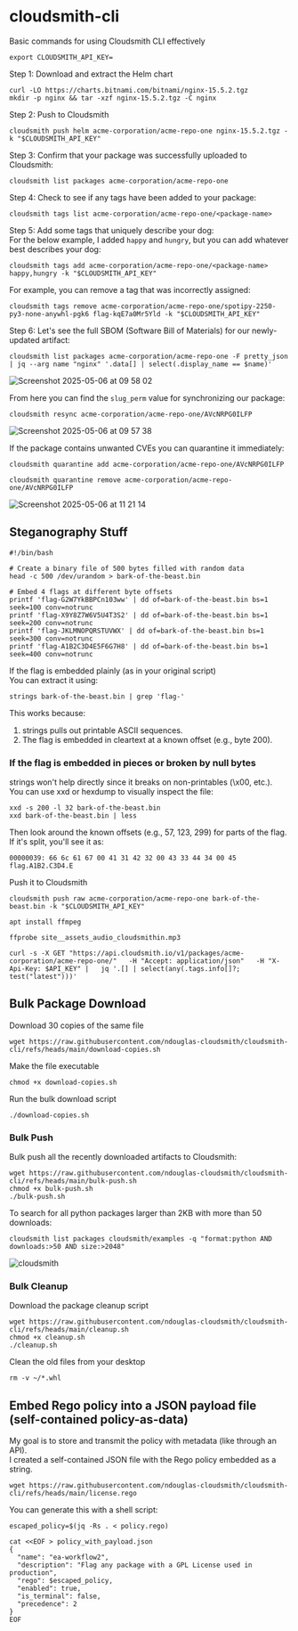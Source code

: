 # cloudsmith-cli
Basic commands for using Cloudsmith CLI effectively

```
export CLOUDSMITH_API_KEY=
```


Step 1: Download and extract the Helm chart
```
curl -LO https://charts.bitnami.com/bitnami/nginx-15.5.2.tgz
mkdir -p nginx && tar -xzf nginx-15.5.2.tgz -C nginx
```

Step 2: Push to Cloudsmith
```
cloudsmith push helm acme-corporation/acme-repo-one nginx-15.5.2.tgz -k "$CLOUDSMITH_API_KEY"
```

Step 3: Confirm that your package was successfully uploaded to Cloudsmith:
```
cloudsmith list packages acme-corporation/acme-repo-one
```

Step 4: Check to see if any tags have been added to your package:
```
cloudsmith tags list acme-corporation/acme-repo-one/<package-name>
```

Step 5: Add some tags that uniquely describe your dog: <br/>
For the below example, I added ```happy``` and ```hungry```, but you can add whatever best describes your dog:
```
cloudsmith tags add acme-corporation/acme-repo-one/<package-name> happy,hungry -k "$CLOUDSMITH_API_KEY"
```

For example, you can remove a tag that was incorrectly assigned:
```
cloudsmith tags remove acme-corporation/acme-repo-one/spotipy-2250-py3-none-anywhl-pgk6 flag-kqE7a0Mr5Yld -k "$CLOUDSMITH_API_KEY"
```

Step 6: Let's see the full SBOM (Software Bill of Materials) for our newly-updated artifact:
```
cloudsmith list packages acme-corporation/acme-repo-one -F pretty_json | jq --arg name "nginx" '.data[] | select(.display_name == $name)'
```

![Screenshot 2025-05-06 at 09 58 02](https://github.com/user-attachments/assets/4bffa8cb-426a-40e5-9081-da101d21c86d)


From here you can find the ```slug_perm``` value for synchronizing our package:
```
cloudsmith resync acme-corporation/acme-repo-one/AVcNRPG0ILFP
```

![Screenshot 2025-05-06 at 09 57 38](https://github.com/user-attachments/assets/79977e5b-3d65-49ce-9fcf-f52cb0d41c57)

If the package contains unwanted CVEs you can quarantine it immediately:
```
cloudsmith quarantine add acme-corporation/acme-repo-one/AVcNRPG0ILFP
```
```
cloudsmith quarantine remove acme-corporation/acme-repo-one/AVcNRPG0ILFP
```

![Screenshot 2025-05-06 at 11 21 14](https://github.com/user-attachments/assets/55e5afdc-18c5-473f-a31b-d8c5114f6282)


## Steganography Stuff

```
#!/bin/bash

# Create a binary file of 500 bytes filled with random data
head -c 500 /dev/urandom > bark-of-the-beast.bin

# Embed 4 flags at different byte offsets
printf 'flag-G2W7YkBBPCn103ww' | dd of=bark-of-the-beast.bin bs=1 seek=100 conv=notrunc
printf 'flag-X9Y8Z7W6V5U4T3S2' | dd of=bark-of-the-beast.bin bs=1 seek=200 conv=notrunc
printf 'flag-JKLMNOPQRSTUVWX' | dd of=bark-of-the-beast.bin bs=1 seek=300 conv=notrunc
printf 'flag-A1B2C3D4E5F6G7H8' | dd of=bark-of-the-beast.bin bs=1 seek=400 conv=notrunc
```

If the flag is embedded plainly (as in your original script)
<br/> You can extract it using:
```
strings bark-of-the-beast.bin | grep 'flag-'
```
This works because:
1. strings pulls out printable ASCII sequences.
2. The flag is embedded in cleartext at a known offset (e.g., byte 200).


### If the flag is embedded in pieces or broken by null bytes
strings won't help directly since it breaks on non-printables (\x00, etc.). <br/>
You can use xxd or hexdump to visually inspect the file:

```
xxd -s 200 -l 32 bark-of-the-beast.bin
xxd bark-of-the-beast.bin | less
```

Then look around the known offsets (e.g., 57, 123, 299) for parts of the flag. If it's split, you'll see it as:
```
00000039: 66 6c 61 67 00 41 31 42 32 00 43 33 44 34 00 45  flag.A1B2.C3D4.E
```

Push it to Cloudsmith
```
cloudsmith push raw acme-corporation/acme-repo-one bark-of-the-beast.bin -k "$CLOUDSMITH_API_KEY"
```

```
apt install ffmpeg
```

```
ffprobe site__assets_audio_cloudsmithin.mp3
```

```
curl -s -X GET "https://api.cloudsmith.io/v1/packages/acme-corporation/acme-repo-one/"   -H "Accept: application/json"   -H "X-Api-Key: $API_KEY" |   jq '.[] | select(any(.tags.info[]?; test("latest")))'
```

## Bulk Package Download

Download 30 copies of the same file
```
wget https://raw.githubusercontent.com/ndouglas-cloudsmith/cloudsmith-cli/refs/heads/main/download-copies.sh
```
Make the file executable
```
chmod +x download-copies.sh
```
Run the bulk download script
```
./download-copies.sh
```

### Bulk Push
Bulk push all the recently downloaded artifacts to Cloudsmith:
```
wget https://raw.githubusercontent.com/ndouglas-cloudsmith/cloudsmith-cli/refs/heads/main/bulk-push.sh
chmod +x bulk-push.sh
./bulk-push.sh
```

To search for all python packages larger than 2KB with more than 50 downloads:
```
cloudsmith list packages cloudsmith/examples -q "format:python AND downloads:>50 AND size:>2048"
```

![cloudsmith](https://github.com/user-attachments/assets/8b6b96ed-fee2-4c65-bc5a-12d26903397c)



### Bulk Cleanup
Download the package cleanup script
```
wget https://raw.githubusercontent.com/ndouglas-cloudsmith/cloudsmith-cli/refs/heads/main/cleanup.sh
chmod +x cleanup.sh
./cleanup.sh
```
Clean the old files from your desktop
```
rm -v ~/*.whl
```


## Embed Rego policy into a JSON payload file (self-contained policy-as-data)
My goal is to store and transmit the policy with metadata (like through an API). <br/>
I created a self-contained JSON file with the Rego policy embedded as a string.

```
wget https://raw.githubusercontent.com/ndouglas-cloudsmith/cloudsmith-cli/refs/heads/main/license.rego
```

You can generate this with a shell script:
```
escaped_policy=$(jq -Rs . < policy.rego)

cat <<EOF > policy_with_payload.json
{
  "name": "ea-workflow2",
  "description": "Flag any package with a GPL License used in production",
  "rego": $escaped_policy,
  "enabled": true,
  "is_terminal": false,
  "precedence": 2
}
EOF
```
